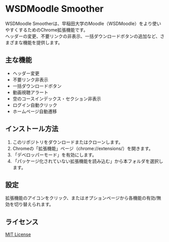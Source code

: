 # WSDMoodle Smoother

WSDMoodle Smootherは、早稲田大学のMoodle（WSDMoodle）をより使いやすくするためのChrome拡張機能です。  
ヘッダーの変更、不要リンクの非表示、一括ダウンロードボタンの追加など、さまざまな機能を提供します。

## 主な機能

- ヘッダー変更
- 不要リンク非表示
- 一括ダウンロードボタン
- 動画視聴アラート
- 空のコースインデックス・セクション非表示
- ログイン自動クリック
- ホームページ自動遷移

## インストール方法

1. このリポジトリをダウンロードまたはクローンします。
2. Chromeの「拡張機能」ページ（chrome://extensions/）を開きます。
3. 「デベロッパーモード」を有効にします。
4. 「パッケージ化されていない拡張機能を読み込む」から本フォルダを選択します。

## 設定

拡張機能のアイコンをクリック、またはオプションページから各機能の有効/無効を切り替えられます。

## ライセンス

[MIT License](./LICENSE)